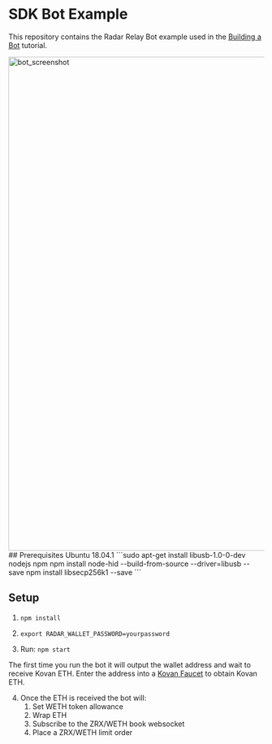 # SDK Bot Example

This repository contains the Radar Relay Bot example used in the [Building a Bot](https://developers.radarrelay.com/bot-tutorial) tutorial.

<img width="972" alt="bot_screenshot" src="https://user-images.githubusercontent.com/20102664/41553318-9f234f34-72ee-11e8-934a-041284e1d1e6.png">
## Prerequisites
Ubuntu 18.04.1
```sudo apt-get install libusb-1.0-0-dev nodejs npm
npm install node-hid --build-from-source --driver=libusb --save
npm install libsecp256k1 --save
```

## Setup

1. `npm install`

2. `export RADAR_WALLET_PASSWORD=yourpassword`

3. Run: `npm start` 

  The first time you run the bot it will output the wallet address and wait to receive Kovan ETH.
  Enter the address into a [Kovan Faucet](https://faucet.kovan.radarrelay.com) to obtain Kovan ETH.

4. Once the ETH is received the bot will:
   1. Set WETH token allowance
   2. Wrap ETH
   3. Subscribe to the ZRX/WETH book websocket
   4. Place a ZRX/WETH limit order
